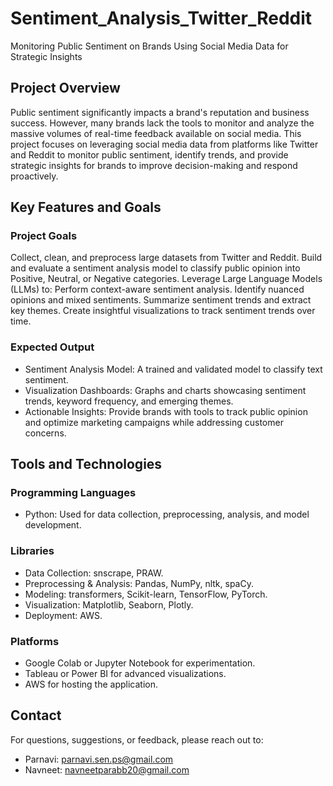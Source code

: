 # Sentiment_Analysis_Twitter_Reddit 
Monitoring Public Sentiment on Brands Using Social Media Data for Strategic Insights 
## Project Overview
Public sentiment significantly impacts a brand's reputation and business success. However, many brands lack the tools to monitor and analyze the massive volumes of real-time feedback available on social media. This project focuses on leveraging social media data from platforms like Twitter and Reddit to monitor public sentiment, identify trends, and provide strategic insights for brands to improve decision-making and respond proactively. 
## Key Features and Goals
### Project Goals
Collect, clean, and preprocess large datasets from Twitter and Reddit.
Build and evaluate a sentiment analysis model to classify public opinion into Positive, Neutral, or Negative categories.
Leverage Large Language Models (LLMs) to:
Perform context-aware sentiment analysis.
Identify nuanced opinions and mixed sentiments.
Summarize sentiment trends and extract key themes.
Create insightful visualizations to track sentiment trends over time.
### Expected Output
- Sentiment Analysis Model: A trained and validated model to classify text sentiment.
- Visualization Dashboards: Graphs and charts showcasing sentiment trends, keyword frequency, and emerging themes.
- Actionable Insights: Provide brands with tools to track public opinion and optimize marketing campaigns while addressing customer concerns.
## Tools and Technologies
### Programming Languages
- Python: Used for data collection, preprocessing, analysis, and model development.
### Libraries
- Data Collection: snscrape, PRAW.
- Preprocessing & Analysis: Pandas, NumPy, nltk, spaCy.
- Modeling: transformers, Scikit-learn, TensorFlow, PyTorch.
- Visualization: Matplotlib, Seaborn, Plotly.
- Deployment: AWS.
### Platforms
- Google Colab or Jupyter Notebook for experimentation.
- Tableau or Power BI for advanced visualizations.
- AWS for hosting the application.
## Contact
For questions, suggestions, or feedback, please reach out to:
- Parnavi: parnavi.sen.ps@gmail.com
- Navneet: navneetparabb20@gmail.com